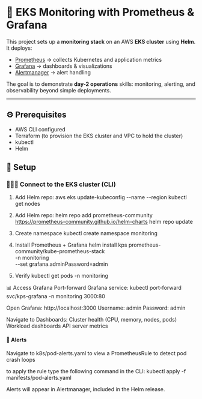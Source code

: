 # 🚀 EKS Monitoring with Prometheus & Grafana

This project sets up a **monitoring stack** on an AWS **EKS cluster** using **Helm**.  
It deploys:

- [Prometheus](https://prometheus.io/) → collects Kubernetes and application metrics
- [Grafana](https://grafana.com/) → dashboards & visualizations
- [Alertmanager](https://prometheus.io/docs/alerting/latest/alertmanager/) → alert handling

The goal is to demonstrate **day-2 operations** skills: monitoring, alerting, and observability beyond simple deployments.

---

## ⚙️ Prerequisites

- AWS CLI configured
- Terraform (to provision the EKS cluster and VPC to hold the cluster)
- kubectl
- Helm

## 🚀 Setup

### 👨🏿‍💻 Connect to the EKS cluster (CLI)

1. Add Helm repo:
   aws eks update-kubeconfig --name <your-cluster-name> --region <your-region>
   kubectl get nodes

2. Add Helm repo:
   helm repo add prometheus-community https://prometheus-community.github.io/helm-charts
   helm repo update

3. Create namespace
   kubectl create namespace monitoring

4. Install Prometheus + Grafana
   helm install kps prometheus-community/kube-prometheus-stack \
    -n monitoring \
    --set grafana.adminPassword=admin

5. Verify
   kubectl get pods -n monitoring

📊 Access Grafana
Port-forward Grafana service:
kubectl port-forward svc/kps-grafana -n monitoring 3000:80

Open Grafana: http://localhost:3000
Username: admin
Password: admin

Navigate to Dashboards:
Cluster health (CPU, memory, nodes, pods)
Workload dashboards
API server metrics

#### 🔔 Alerts

Navigate to k8s/pod-alerts.yaml to view a PrometheusRule to detect pod crash loops

to apply the rule type the following command in the CLI:
kubectl apply -f manifests/pod-alerts.yaml

Alerts will appear in Alertmanager, included in the Helm release.
